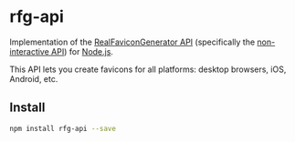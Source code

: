 # rfg-api

Implementation of the [RealFaviconGenerator
API](http://realfavicongenerator.net/api) (specifically the [non-interactive
API](https://realfavicongenerator.net/api/non_interactive_api)) for
[Node.js](https://nodejs.org).

This API lets you create favicons for all platforms: desktop browsers, iOS,
Android, etc.

## Install

```bash
npm install rfg-api --save
```